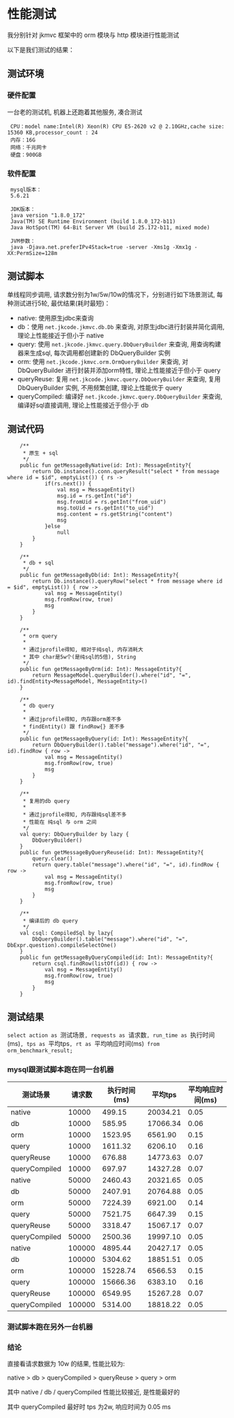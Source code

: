 # 性能测试

我分别针对 jkmvc 框架中的 orm 模块与 http 模块进行性能测试

以下是我们测试的结果：

## 测试环境

### 硬件配置

一台老的测试机, 机器上还跑着其他服务, 凑合测试

     CPU：model name:Intel(R) Xeon(R) CPU E5-2620 v2 @ 2.10GHz,cache size: 15360 KB,processor_count : 24
     内存：16G
     网络：千兆网卡
     硬盘：900GB

### 软件配置

     mysql版本：
     5.6.21

     JDK版本：
     java version "1.8.0_172"
     Java(TM) SE Runtime Environment (build 1.8.0_172-b11)
     Java HotSpot(TM) 64-Bit Server VM (build 25.172-b11, mixed mode)

     JVM参数：
     java -Djava.net.preferIPv4Stack=true -server -Xms1g -Xmx1g -XX:PermSize=128m

## 测试脚本

单线程同步调用, 请求数分别为1w/5w/10w的情况下，分别进行如下场景测试, 每种测试进行5轮, 最优结果(耗时最短)：
  - native: 使用原生jdbc来查询
  - db：使用 `net.jkcode.jkmvc.db.Db` 来查询, 对原生jdbc进行封装并简化调用, 理论上性能接近于但小于 native
  - query: 使用 `net.jkcode.jkmvc.query.DbQueryBuilder` 来查询, 用查询构建器来生成sql, 每次调用都创建新的 DbQueryBuilder 实例
  - orm: 使用 `net.jkcode.jkmvc.orm.OrmQueryBuilder` 来查询, 对 DbQueryBuilder 进行封装并添加orm特性, 理论上性能接近于但小于 query
  - queryReuse: 复用 `net.jkcode.jkmvc.query.DbQueryBuilder` 来查询, 复用 DbQueryBuilder 实例, 不用频繁创建, 理论上性能优于 query
  - queryCompiled: 编译好 `net.jkcode.jkmvc.query.DbQueryBuilder` 来查询, 编译好sql直接调用, 理论上性能接近于但小于 db

## 测试代码

```
    /**
     * 原生 + sql
     */
    public fun getMessageByNative(id: Int): MessageEntity?{
        return Db.instance().conn.queryResult("select * from message where id = $id", emptyList()) { rs ->
            if(rs.next()) {
                val msg = MessageEntity()
                msg.id = rs.getInt("id")
                msg.fromUid = rs.getInt("from_uid")
                msg.toUid = rs.getInt("to_uid")
                msg.content = rs.getString("content")
                msg
            }else
                null
        }
    }

    /**
     * db + sql
     */
    public fun getMessageByDb(id: Int): MessageEntity?{
        return Db.instance().queryRow("select * from message where id = $id", emptyList()) { row ->
            val msg = MessageEntity()
            msg.fromRow(row, true)
            msg
        }
    }

    /**
     * orm query
     *
     * 通过jprofile得知, 相对于纯sql, 内存消耗大
     * 其中 char是5w个(是纯sql的5倍), String
     */
    public fun getMessageByOrm(id: Int): MessageEntity?{
        return MessageModel.queryBuilder().where("id", "=", id).findEntity<MessageModel, MessageEntity>()
    }

    /**
     * db query
     *
     * 通过jprofile得知, 内存跟orm差不多
     * findEntity() 跟 findRow{} 差不多
     */
    public fun getMessageByQuery(id: Int): MessageEntity?{
        return DbQueryBuilder().table("message").where("id", "=", id).findRow { row ->
            val msg = MessageEntity()
            msg.fromRow(row, true)
            msg
        }
    }

    /**
     * 复用的db query
     *
     * 通过jprofile得知, 内存跟纯sql差不多
     * 性能在 纯sql 与 orm 之间
     */
    val query: DbQueryBuilder by lazy {
        DbQueryBuilder()
    }
    public fun getMessageByQueryReuse(id: Int): MessageEntity?{
        query.clear()
        return query.table("message").where("id", "=", id).findRow { row ->
            val msg = MessageEntity()
            msg.fromRow(row, true)
            msg
        }
    }

    /**
     * 编译后的 db query
     */
    val csql: CompiledSql by lazy{
        DbQueryBuilder().table("message").where("id", "=", DbExpr.question).compileSelectOne()
    }
    public fun getMessageByQueryCompiled(id: Int): MessageEntity?{
        return csql.findRow(listOf(id)) { row ->
            val msg = MessageEntity()
            msg.fromRow(row, true)
            msg
        }
    }
```

## 测试结果

`select action as `测试场景`, requests as `请求数`, run_time as `执行时间(ms)`, tps as `平均tps`, rt as `平均响应时间(ms)` from orm_benchmark_result;`

### mysql跟测试脚本跑在同一台机器

| 测试场景      | 请求数    | 执行时间(ms)     | 平均tps   | 平均响应时间(ms)       |
|---------------|-----------|------------------|-----------|------------------------|
| native        |     10000 |           499.15 |  20034.21 |                   0.05 |
| db            |     10000 |           585.95 |  17066.34 |                   0.06 |
| orm           |     10000 |          1523.95 |   6561.90 |                   0.15 |
| query         |     10000 |          1611.32 |   6206.10 |                   0.16 |
| queryReuse    |     10000 |           676.88 |  14773.63 |                   0.07 |
| queryCompiled |     10000 |           697.97 |  14327.28 |                   0.07 |
| native        |     50000 |          2460.43 |  20321.65 |                   0.05 |
| db            |     50000 |          2407.91 |  20764.88 |                   0.05 |
| orm           |     50000 |          7224.39 |   6921.00 |                   0.14 |
| query         |     50000 |          7521.75 |   6647.39 |                   0.15 |
| queryReuse    |     50000 |          3318.47 |  15067.17 |                   0.07 |
| queryCompiled |     50000 |          2500.36 |  19997.10 |                   0.05 |
| native        |    100000 |          4895.44 |  20427.17 |                   0.05 |
| db            |    100000 |          5304.62 |  18851.51 |                   0.05 |
| orm           |    100000 |         15228.74 |   6566.53 |                   0.15 |
| query         |    100000 |         15666.36 |   6383.10 |                   0.16 |
| queryReuse    |    100000 |          6549.95 |  15267.28 |                   0.07 |
| queryCompiled |    100000 |          5314.00 |  18818.22 |                   0.05 |

### 测试脚本跑在另外一台机器



### 结论

直接看请求数据为 10w 的结果, 性能比较为:

native > db > queryCompiled > queryReuse > query > orm

其中 native / db / queryCompiled 性能比较接近, 是性能最好的

其中 queryCompiled 最好时 tps 为2w, 响应时间为 0.05 ms